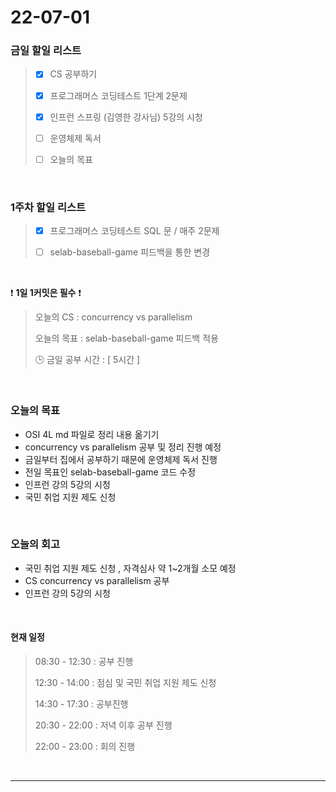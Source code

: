 # 22-07-01
 ### 금일 할일 리스트 

> - [x]  CS 공부하기  
>
> - [x]  프로그래머스 코딩테스트 1단계 2문제 
>
> - [x]  인프런 스프링 (김영한 강사님) 5강의 시청
>
> - [ ]  운영체제 독서
>
> - [ ]  오늘의 목표    

<br/>

### 1주차 할일 리스트  

> - [x]  프로그래머스 코딩테스트 SQL 문 / 매주 2문제  
>
> - [ ]  selab-baseball-game 피드백을 통한 변경 

<br/>

❗ **1일 1커밋은 필수** ❗
> 오늘의 CS : concurrency vs parallelism
>
> 오늘의 목표  : selab-baseball-game 피드백 적용
>
> 🕒 금일 공부 시간 :  [ 5시간 ]    
  
<br/>

### 오늘의 목표
- OSI 4L md 파일로 정리 내용 옮기기
- concurrency vs parallelism 공부 및 정리 진행 예정
- 금일부터 집에서 공부하기 때문에 운영체제 독서 진행
- 전일 목표인 selab-baseball-game 코드 수정
- 인프런 강의 5강의 시청 
- 국민 취업 지원 제도 신청

<br>

### 오늘의 회고
- 국민 취업 지원 제도 신청 , 자격심사 약 1~2개월 소모 예정
- CS concurrency vs parallelism 공부
- 인프런 강의 5강의 시청 



<br>

#### 현재 일정  

> 08:30 - 12:30 : 공부 진행
>
> 12:30 - 14:00 : 점심 및 국민 취업 지원 제도 신청
>
> 14:30 - 17:30 : 공부진행 
>
> 20:30 - 22:00 : 저녁 이후 공부 진행  
>
> 22:00 - 23:00 : 회의 진행

<br/>

------------  